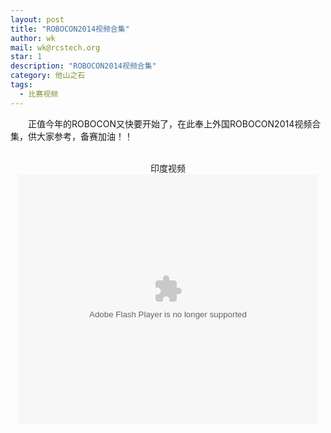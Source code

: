 ```yaml
---
layout: post
title: "ROBOCON2014视频合集"
author: wk
mail: wk@rcstech.org
star: 1
description: "ROBOCON2014视频合集"
category: 他山之石
tags: 
  - 比赛视频
---
```


　　正值今年的ROBOCON又快要开始了，在此奉上外国ROBOCON2014视频合集，供大家参考，备赛加油！！

<!--more-->

<br>
<center>
印度视频<br>
<embed src="http://player.youku.com/player.php/sid/XNjg1Mzk3MDEy/v.swf" allowFullScreen="true" quality="high" width="480" height="400" align="middle" allowScriptAccess="always" type="application/x-shockwave-flash">
</center>
